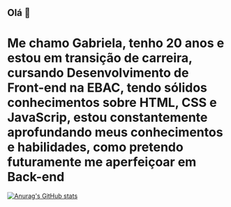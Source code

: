 ## Olá  👋

# Me chamo Gabriela, tenho 20 anos e estou em transição de carreira, cursando Desenvolvimento de Front-end na EBAC, tendo sólidos conhecimentos sobre HTML, CSS e JavaScrip, estou constantemente aprofundando meus conhecimentos e habilidades, como pretendo futuramente me aperfeiçoar em Back-end 

[![Anurag's GitHub stats](httpsgithub-readme-stats.vercel.appapiusername=Gabriela-Rossoshow_icons=true&theme=dark)](httpsgithub.comanuraghazragithub-readme-stats)
